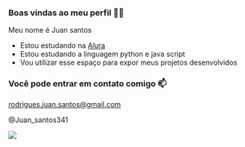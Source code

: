 ### Boas vindas ao meu perfil 🧑‍🎓

Meu nome é Juan santos 

- Estou estudando na [Alura](https://www.alura.com.br)
- Estou estudando a linguagem python e java script 
- Vou utilizar esse espaço para expor meus projetos desenvolvidos

 ### Você pode entrar em contato comigo 📫 

 rodrigues.juan.santos@gmail.com

 @Juan_santos341

![](https://media.tenor.com/MQ_1wXzGcHIAAAAM/school-book.gif)
